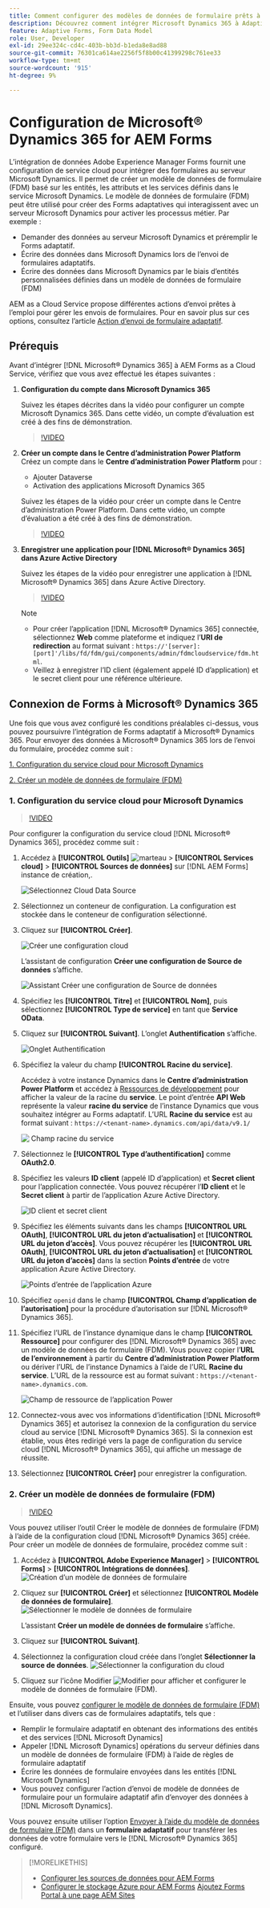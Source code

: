```yaml
---
title: Comment configurer des modèles de données de formulaire prêts à l’emploi Microsoft Dynamics 365 pour les Forms adaptatifs ?
description: Découvrez comment intégrer Microsoft Dynamics 365 à Adaptive Forms.
feature: Adaptive Forms, Form Data Model
role: User, Developer
exl-id: 29ee324c-cd4c-403b-bb3d-b1eda8e8ad88
source-git-commit: 76301ca614ae2256f5f8b00c41399298c761ee33
workflow-type: tm+mt
source-wordcount: '915'
ht-degree: 9%

---
```



# Configuration de Microsoft® Dynamics 365 for AEM Forms

L’intégration de données Adobe Experience Manager Forms fournit une configuration de service cloud pour intégrer des formulaires au serveur Microsoft Dynamics. Il permet de créer un modèle de données de formulaire (FDM) basé sur les entités, les attributs et les services définis dans le service Microsoft Dynamics. Le modèle de données de formulaire (FDM) peut être utilisé pour créer des Forms adaptatives qui interagissent avec un serveur Microsoft Dynamics pour activer les processus métier. Par exemple :
* Demander des données au serveur Microsoft Dynamics et préremplir le Forms adaptatif.
* Écrire des données dans Microsoft Dynamics lors de l’envoi de formulaires adaptatifs.
* Écrire des données dans Microsoft Dynamics par le biais d’entités personnalisées définies dans un modèle de données de formulaire (FDM)

AEM as a Cloud Service propose différentes actions d’envoi prêtes à l’emploi pour gérer les envois de formulaires. Pour en savoir plus sur ces options, consultez l’article [Action d’envoi de formulaire adaptatif](/help/forms/configure-submit-actions-core-components.md).

<!-- 
[[!DNL Experience Manager Forms] Data Integration](data-integration.md) provides [!DNL Microsoft&reg; Dynamics 365] Cloud Services to integrate Adaptive Forms with out of the box Form Data Model (FDM). The Adaptive Forms can then interact with [!DNL Microsoft&reg; Dynamics 365] servers to enable business workflows. For example:

* Write data into [!DNL Microsoft&reg; Dynamics 365] on Adaptive Form submission.
* Write data in [!DNL Microsoft&reg; Dynamics 365] through custom entities defined in Form Data Model (FDM) and conversely.
* Query [!DNL Microsoft&reg; Dynamics 365]server for data and prepopulate Adaptive Forms.
* Read data from [!DNL Microsoft&reg; Dynamics 365] server.

[!DNL Microsoft&reg; Dynamics 365] cloud services and Form Data Model (FDM) are available out of the box on the [!DNL AEM Forms] Server after you [set up a development project for Forms based on Experience Manager archetype](setup-local-development-environment.md#forms-cloud-service-local-development-environment).

>[!NOTE]
>
>Microsoft&reg; Dynamics 365 cloud services and Form Data Model (FDM) are available out of the box only if you set up an [!DNL Experience Manager Forms] as a [!DNL Cloud Service] project based on [AEM Archetype 30](https://github.com/adobe/aem-project-archetype/releases/tag/aem-project-archetype-30) or later.-->

## Prérequis

Avant d’intégrer [!DNL Microsoft® Dynamics 365] à AEM Forms as a Cloud Service, vérifiez que vous avez effectué les étapes suivantes :


1. **Configuration du compte dans Microsoft Dynamics 365**

   Suivez les étapes décrites dans la vidéo pour configurer un compte Microsoft Dynamics 365. Dans cette vidéo, un compte d’évaluation est créé à des fins de démonstration.

   >[!VIDEO](https://video.tv.adobe.com/v/3444389/)

1. **Créer un compte dans le Centre d’administration Power Platform**
Créez un compte dans le **Centre d’administration Power Platform** pour :
   * Ajouter Dataverse
   * Activation des applications Microsoft Dynamics 365

   Suivez les étapes de la vidéo pour créer un compte dans le Centre d’administration Power Platform. Dans cette vidéo, un compte d’évaluation a été créé à des fins de démonstration.

   >[!VIDEO](https://video.tv.adobe.com/v/3444388)

1. **Enregistrer une application pour [!DNL Microsoft® Dynamics 365] dans Azure Active Directory**

   Suivez les étapes de la vidéo pour enregistrer une application à [!DNL Microsoft® Dynamics 365] dans Azure Active Directory.

   >[!VIDEO](https://video.tv.adobe.com/v/3444369/dynamics365integration-microsoftdynamics-apiaccess-azuread-appregistration)

   >[!NOTE]
   >
   > * Pour créer l’application [!DNL Microsoft® Dynamics 365] connectée, sélectionnez **Web** comme plateforme et indiquez l’**URI de redirection** au format suivant : `https://'[server]:[port]'/libs/fd/fdm/gui/components/admin/fdmcloudservice/fdm.html`.
   > * Veillez à enregistrer l’ID client (également appelé ID d’application) et le secret client pour une référence ultérieure.

## Connexion de Forms à Microsoft® Dynamics 365

Une fois que vous avez configuré les conditions préalables ci-dessus, vous pouvez poursuivre l’intégration de Forms adaptatif à Microsoft® Dynamics 365. Pour envoyer des données à Microsoft® Dynamics 365 lors de l’envoi du formulaire, procédez comme suit :

[1. Configuration du service cloud pour Microsoft Dynamics](#1-configure-cloud-service-configuration-for-microsoft-dynamics)

[2. Créer un modèle de données de formulaire (FDM)](#2-create-form-data-model-fdm)

### 1. Configuration du service cloud pour Microsoft Dynamics

>[!VIDEO](https://video.tv.adobe.com/v/3444370/cloudconfiguration-dataintegration-adobeexperiencemanager-aemforms-microsoftdynamics)

Pour configurer la configuration du service cloud [!DNL Microsoft® Dynamics 365], procédez comme suit :

1. Accédez à **[!UICONTROL Outils]** ![marteau](assets/hammer.png) > **[!UICONTROL Services cloud]** > **[!UICONTROL Sources de données]** sur [!DNL AEM Forms] instance de création,.

   ![Sélectionnez Cloud Data Source](/help/forms/assets/dynamics-data-source.png)
1. Sélectionnez un conteneur de configuration. La configuration est stockée dans le conteneur de configuration sélectionné.
1. Cliquez sur **[!UICONTROL Créer]**.

   ![Créer une configuration cloud](/help/forms/assets/dynamics-select-configuration.png)

   L’assistant de configuration **Créer une configuration de Source de données** s’affiche.

   ![Assistant Créer une configuration de Source de données](/help/forms/assets/dynamics-create-data-configuration.png)

1. Spécifiez les **[!UICONTROL Titre]** et **[!UICONTROL Nom]**, puis sélectionnez **[!UICONTROL Type de service]** en tant que **Service OData**.
1. Cliquez sur **[!UICONTROL Suivant]**. L’onglet **Authentification** s’affiche.

   ![Onglet Authentification](/help/forms/assets/dynamics-authentication-tab.png)

1. Spécifiez la valeur du champ **[!UICONTROL Racine du service]**.

   Accédez à votre instance Dynamics dans le **Centre d’administration Power Platform** et accédez à [Ressources de développement](https://docs.microsoft.com/fr-fr/powerapps/developer/data-platform/view-download-developer-resources) pour afficher la valeur de la racine du **service**. Le point d’entrée **API Web** représente la valeur **racine du service** de l’instance Dynamics que vous souhaitez intégrer au Forms adaptatif. L’URL **Racine du service** est au format suivant : `https://<tenant-name>.dynamics.com/api/data/v9.1/`

   ![&#x200B; Champ racine du service &#x200B;](/help/forms/assets/dynamics-service-root.png)

1. Sélectionnez le **[!UICONTROL Type d’authentification]** comme **OAuth2.0**.
1. Spécifiez les valeurs **ID client** (appelé ID d’application) et **Secret client** pour l’application connectée.
Vous pouvez récupérer l’**ID client** et le **Secret client** à partir de l’application Azure Active Directory.

   ![ID client et secret client](/help/forms/assets/dynamics-azure-app-resgistration.png)

1. Spécifiez les éléments suivants dans les champs **[!UICONTROL URL OAuth]**, **[!UICONTROL URL du jeton d’actualisation]** et **[!UICONTROL URL du jeton d’accès]**.
Vous pouvez récupérer les **[!UICONTROL URL OAuth]**, **[!UICONTROL URL du jeton d’actualisation]** et **[!UICONTROL URL du jeton d’accès]** dans la section **Points d’entrée** de votre application Azure Active Directory.

   ![Points d’entrée de l’application Azure](/help/forms/assets/dynamics-azure-app-endpoints.png)

1. Spécifiez `openid` dans le champ **[!UICONTROL Champ d’application de l’autorisation]** pour la procédure d’autorisation sur [!DNL Microsoft® Dynamics 365].
1. Spécifiez l’URL de l’instance dynamique dans le champ **[!UICONTROL Ressource]** pour configurer des [!DNL Microsoft® Dynamics 365] avec un modèle de données de formulaire (FDM).
Vous pouvez copier l’**URL de l’environnement** à partir du **Centre d’administration Power Platform** ou dériver l’URL de l’instance Dynamics à l’aide de l’URL **Racine du service**. L’URL de la ressource est au format suivant : `https://<tenant-name>.dynamics.com`.

   ![Champ de ressource de l’application Power](/help/forms/assets/dynamics-resource-field.png)

1. Connectez-vous avec vos informations d’identification [!DNL Microsoft® Dynamics 365] et autorisez la connexion de la configuration du service cloud au service [!DNL Microsoft® Dynamics 365]. Si la connexion est établie, vous êtes redirigé vers la page de configuration du service cloud [!DNL Microsoft® Dynamics 365], qui affiche un message de réussite.
1. Sélectionnez **[!UICONTROL Créer]** pour enregistrer la configuration.

### 2. Créer un modèle de données de formulaire (FDM)

>[!VIDEO](https://video.tv.adobe.com/v/3444367/aemforms-adobeexperiencemanager-formdatamodel--dataintegration-digitalforms)

Vous pouvez utiliser l’outil Créer le modèle de données de formulaire (FDM) à l’aide de la configuration cloud [!DNL Microsoft® Dynamics 365] créée. Pour créer un modèle de données de formulaire, procédez comme suit :

1. Accédez à **[!UICONTROL Adobe Experience Manager]** > **[!UICONTROL Forms]** > **[!UICONTROL Intégrations de données]**.
   ![Création d’un modèle de données de formulaire](/help/forms/assets/dynamics-create-fdm.png)

1. Cliquez sur **[!UICONTROL Créer]** et sélectionnez **[!UICONTROL Modèle de données de formulaire]**.
   ![Sélectionner le modèle de données de formulaire](/help/forms/assets/dynamics-select-fdm.png)

   L’assistant **Créer un modèle de données de formulaire** s’affiche.
1. Cliquez sur **[!UICONTROL Suivant]**.
1. Sélectionnez la configuration cloud créée dans l’onglet **Sélectionner la source de données**.
   ![Sélectionner la configuration du cloud](/help/forms/assets/dynamics-select-cloud-config.png)

1. Cliquez sur l’icône Modifier ![Modifier](assets/edit.png) pour afficher et configurer le modèle de données de formulaire (FDM).

Ensuite, vous pouvez [configurer le modèle de données de formulaire (FDM)](/help/forms/work-with-form-data-model.md#configure-services) et l’utiliser dans divers cas de formulaires adaptatifs, tels que :

* Remplir le formulaire adaptatif en obtenant des informations des entités et des services [!DNL Microsoft Dynamics]
* Appeler [!DNL Microsoft Dynamics] opérations du serveur définies dans un modèle de données de formulaire (FDM) à l’aide de règles de formulaire adaptatif
* Écrire les données de formulaire envoyées dans les entités [!DNL Microsoft Dynamics]
* Vous pouvez configurer l’action d’envoi de modèle de données de formulaire pour un formulaire adaptatif afin d’envoyer des données à [!DNL Microsoft Dynamics].

Vous pouvez ensuite utiliser l’option [Envoyer à l’aide du modèle de données de formulaire (FDM)](/help/forms/using-form-data-model.md) dans un **formulaire adaptatif** pour transférer les données de votre formulaire vers le [!DNL Microsoft® Dynamics 365] configuré.


>[!MORELIKETHIS]
>
>* [Configurer les sources de données pour AEM Forms](/help/forms/configure-data-sources.md)
>* [Configurer le stockage Azure pour AEM Forms](/help/forms/configure-azure-storage.md)
>  [Ajoutez Forms Portal à une page AEM Sites](/help/forms/configure-forms-portal.md)
